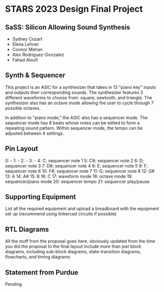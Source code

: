 # STARS 2023 Design Final Project

## SaSS: Silicon Allowing Sound Synthesis
* Sydney Cozart
* Elena Lehner
* Connor Mehan
* Alex Rodriguez-Gonzalez​
* Fahad Aloufi

## Synth & Sequencer
This project is an ASIC for a synthesizer that takes in 13 "piano key" inputs and outputs their corresponding sounds. The synthesizer features 3 different waveforms to choose from: square, sawtooth, and triangle. The synthesizer also has an octave mode allowing the user to cycle through 7 possible octaves.

In addition to "piano mode," the ASIC also has a sequencer mode. The sequencer mode has 8 beats whose notes can be edited to form a repeating sound pattern. Within sequencer mode, the tempo can be adjusted between 4 settings.

## Pin Layout
0: -
1: -
2: -
3: -
4: C; sequencer note 1
5: C#; sequencer note 2
6: D; sequencer note 3
7: D#; sequencer note 4
8: E; sequencer note 5
9: F; sequencer note 6
10: F#; sequencer note 7
11: G; sequencer note 8
12: G#
13: A
14: A#
15: B
16: C
17: waveform mode
18: octave mode
19: sequencer/piano mode
20: sequencer tempo
21: sequencer play/pause

## Supporting Equipment
List all the required equipment and upload a breadboard with the equipment set up (recommend using tinkercad circuits if possible)

## RTL Diagrams
All the stuff from the proposal goes here, obviously updated from the time you did the proposal to the final layout
Include more than just block diagrams, including sub-block diagrams, state-transition diagrams, flowcharts, and timing diagrams

## Statement from Purdue
Pending
